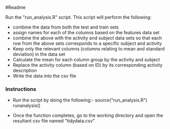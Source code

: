 #Readme

Run the "run_analysis.R" script.
This script will perform the following:
* combine the data from both the test and train sets
* assign names for each of the columns based on the features data set
* combine the above with the activity and subject data sets so that each row from the above sets corresponds to a specific subject and activity
* Keep only the relevant columns (columns relating to mean and standard deviation) in the data set
* Calculate the mean for each column group by the activity and subject
* Replace the activity column (based on ID) by its corresponding activity description
* Write the data into the csv file

### Instructions
* Run the script by doing the following:-
	source("run_analysis.R")
	runanalysis()
	
* Once the function completes, go to the working directory and open the resultant csv file named "tidydata.csv"

